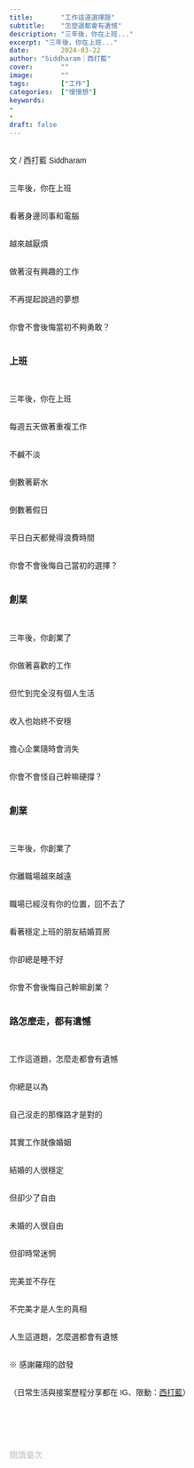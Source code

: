 ```yaml
---
title:       "工作這道選擇題"
subtitle:    "怎麼選都會有遺憾"
description: "三年後，你在上班..."
excerpt: "三年後，你在上班..."
date:        2024-03-22
author: "Siddharam｜西打藍"
cover:       ""
image:       ""
tags:        ["工作"]
categories:  ["慢慢想"]
keywords:
- 
- 
draft: false
---
```


<article style="font-family: 'Noto Sans TC', '微軟正黑體', sans-serif; font-weight: 300;">

<br>文 / 西打藍 Siddharam<br><br>

三年後，你在上班<br><br>

看著身邊同事和電腦<br><br>

越來越厭煩<br><br>

做著沒有興趣的工作<br><br>

不再提起說過的夢想<br><br>

你會不會後悔當初不夠勇敢？<br><br>


<h3 class="article-h1-color">上班</h3><br>

三年後，你在上班<br><br>

每週五天做著重複工作<br><br>

不鹹不淡<br><br>

倒數著薪水<br><br>

倒數著假日<br><br>

平日白天都覺得浪費時間<br><br>

你會不會後悔自己當初的選擇？<br><br>


<h3 class="article-h1-color">創業</h3><br>

三年後，你創業了<br><br>

你做著喜歡的工作<br><br>

但忙到完全沒有個人生活<br><br>

收入也始終不安穩<br><br>

擔心企業隨時會消失<br><br>

你會不會怪自己幹嘛硬撐？<br><br>


<h3 class="article-h1-color">創業</h3><br>

三年後，你創業了<br><br>

你離職場越來越遠<br><br>

職場已經沒有你的位置，回不去了<br><br>

看著穩定上班的朋友結婚買房<br><br>

你卻總是睡不好<br><br>

你會不會後悔自己幹嘛創業？<br><br>


<h3 class="article-h1-color">路怎麼走，都有遺憾</h3><br>

工作這道題，怎麼走都會有遺憾<br><br>

你總是以為<br><br>

自己沒走的那條路才是對的<br><br>

其實工作就像婚姻<br><br>

結婚的人很穩定<br><br>

但卻少了自由<br><br>

未婚的人很自由<br><br>

但卻時常迷惘<br><br>

完美並不存在<br><br>

不完美才是人生的真相<br><br>

人生這道題，怎麼選都會有遺憾<br><br>

※ 感謝羅翔的啟發<br><br>




<!-- 
<!-- 案例 > 證明案例 > 壞處 > 怎麼改變（列步驟） > 結語總結金句 -->


（日常生活與接案歷程分享都在 IG、限動：<a href="https://www.instagram.com/sidd.blue/" target="_blank">西打藍</a>）<br><br>

<!-- <h3 class="article-h1-color"></h3><br> -->





<br><br><br>

</article>

<div style="color: #bfbfbf; font-size: 15px;" id="busuanzi_container_page_pv">
  閱讀量<span id="busuanzi_value_page_pv"></span>次
</div>

<script src="../../js/post.js"></script>
